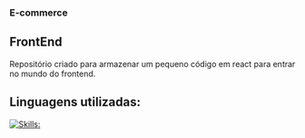 ### E-commerce

## FrontEnd
Repositório criado para armazenar um pequeno código em react para entrar no mundo do frontend.

## Linguagens utilizadas:
[![Skills:](https://skillicons.dev/icons?i=react,js,css)](https://skillicons.dev)
